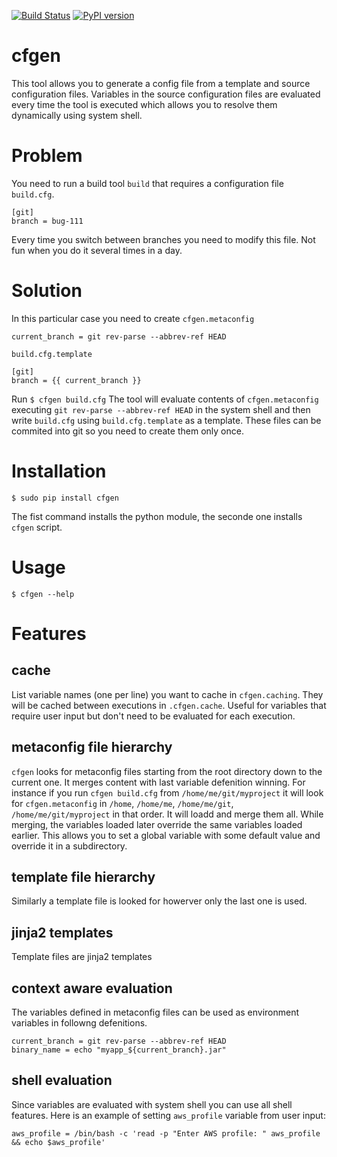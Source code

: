 [![Build Status](https://travis-ci.org/rzhilkibaev/cfgen.png?branch=master)](https://travis-ci.org/rzhilkibaev/cfgen)
[![PyPI version](https://badge.fury.io/py/cfgen.svg)](https://pypi.python.org/pypi/cfgen)

# cfgen
This tool allows you to generate a config file from a template and source configuration files. Variables in the source configuration files are evaluated every time the tool is executed which allows you to resolve them dynamically using system shell.

# Problem
You need to run a build tool `build` that requires a configuration file `build.cfg`.
```
[git]
branch = bug-111
```
Every time you switch between branches you need to modify this file. Not fun when you do it several times in a day.

# Solution
In this particular case you need to create `cfgen.metaconfig`
```
current_branch = git rev-parse --abbrev-ref HEAD
```
`build.cfg.template`
```
[git]
branch = {{ current_branch }}
```
Run `$ cfgen build.cfg`
The tool will evaluate contents of `cfgen.metaconfig` executing `git rev-parse --abbrev-ref HEAD` in the system shell and then write `build.cfg` using `build.cfg.template` as a template. These files can be commited into git so you need to create them only once.

# Installation
```
$ sudo pip install cfgen
```
The fist command installs the python module, the seconde one installs `cfgen` script.

# Usage

`$ cfgen --help`

# Features
## cache
List variable names (one per line) you want to cache in `cfgen.caching`. They will be cached between executions in `.cfgen.cache`. Useful for variables that require user input but don't need to be evaluated for each execution.
## metaconfig file hierarchy
`cfgen` looks for metaconfig files starting from the root directory down to the current one. It merges content with last variable defenition winning. For instance if you run `cfgen build.cfg` from `/home/me/git/myproject` it will look for `cfgen.metaconfig` in `/home`, `/home/me`, `/home/me/git`, `/home/me/git/myproject` in that order. It will loadd and merge them all. While merging, the variables loaded later override the same variables loaded earlier. This allows you to set a global variable with some default value and override it in a subdirectory.
## template file hierarchy
Similarly a template file is looked for howerver only the last one is used.
## jinja2 templates
Template files are jinja2 templates
## context aware evaluation
The variables defined in metaconfig files can be used as environment variables in followng defenitions.
```
current_branch = git rev-parse --abbrev-ref HEAD
binary_name = echo "myapp_${current_branch}.jar"
```
## shell evaluation
Since variables are evaluated with system shell you can use all shell features. Here is an example of setting `aws_profile` variable from user input:
```
aws_profile = /bin/bash -c 'read -p "Enter AWS profile: " aws_profile && echo $aws_profile'
```
